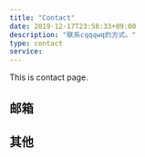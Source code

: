 ```yaml
---
title: "Contact"
date: 2019-12-17T23:58:33+09:00
description: "联系cqqqwq的方式。"
type: contact
service:
---
```


This is contact page.

## 邮箱

## 其他

